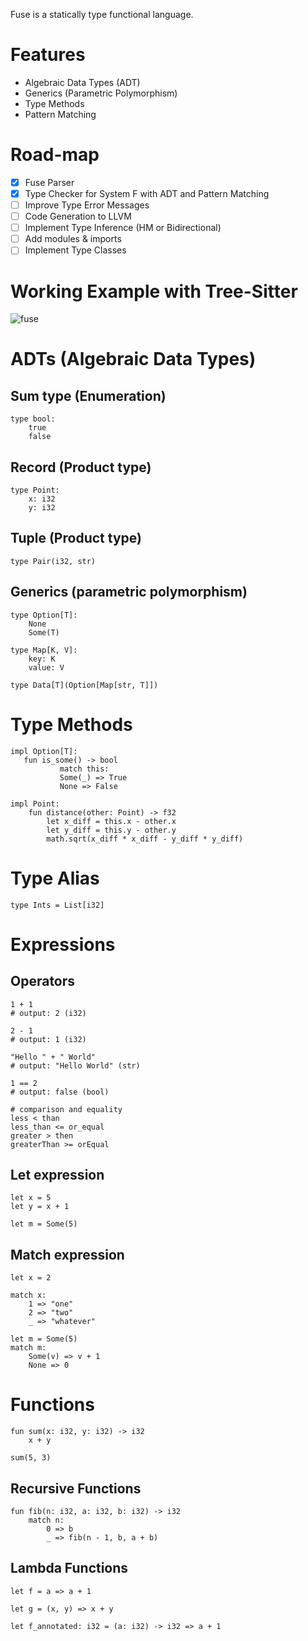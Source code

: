 Fuse is a statically type functional language.

# Features

* Algebraic Data Types (ADT)
* Generics (Parametric Polymorphism)
* Type Methods
* Pattern Matching

# Road-map

- [x] Fuse Parser
- [x] Type Checker for System F with ADT and Pattern Matching
- [ ] Improve Type Error Messages
- [ ] Code Generation to LLVM
- [ ] Implement Type Inference (HM or Bidirectional)
- [ ] Add modules & imports
- [ ] Implement Type Classes

# Working Example with Tree-Sitter

![fuse](https://user-images.githubusercontent.com/6879030/126559316-0cbfbfe4-bdf3-421f-9abf-d1a2d2f86091.png)

# ADTs (Algebraic Data Types)

## Sum type (Enumeration)

```
type bool:
    true
	false
```

## Record (Product type)

```
type Point:
    x: i32
    y: i32
```

## Tuple (Product type)

```
type Pair(i32, str)
```

## Generics (parametric polymorphism)

```
type Option[T]:
    None
    Some(T)

type Map[K, V]:
    key: K
    value: V

type Data[T](Option[Map[str, T]])
```

# Type Methods

```
impl Option[T]:
   fun is_some() -> bool
	       match this:
           Some(_) => True
           None => False

impl Point:
    fun distance(other: Point) -> f32
        let x_diff = this.x - other.x
        let y_diff = this.y - other.y
        math.sqrt(x_diff * x_diff - y_diff * y_diff)
```

# Type Alias

```
type Ints = List[i32]
```

# Expressions

## Operators

```
1 + 1
# output: 2 (i32)

2 - 1
# output: 1 (i32)

"Hello " + " World"
# output: "Hello World" (str)

1 == 2
# output: false (bool)

# comparison and equality
less < than
less_than <= or_equal
greater > then
greaterThan >= orEqual
```

## Let expression

```
let x = 5
let y = x + 1

let m = Some(5)
```

## Match expression

```
let x = 2

match x:
    1 => "one"
	2 => "two"
    _ => "whatever"

let m = Some(5)
match m:
    Some(v) => v + 1
    None => 0
```

# Functions

```
fun sum(x: i32, y: i32) -> i32
    x + y

sum(5, 3)
```

## Recursive Functions

```
fun fib(n: i32, a: i32, b: i32) -> i32
	match n:
		0 => b
		_ => fib(n - 1, b, a + b)
```

## Lambda Functions

```
let f = a => a + 1

let g = (x, y) => x + y

let f_annotated: i32 = (a: i32) -> i32 => a + 1
```
